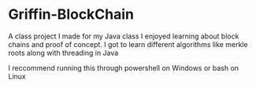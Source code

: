 # Griffin-BlockChain
A class project I made for my Java class I enjoyed learning about block chains and proof of concept. 
I got to learn different algorithms like merkle roots along with threading in Java

I reccommend running this through powershell on Windows or bash on Linux
